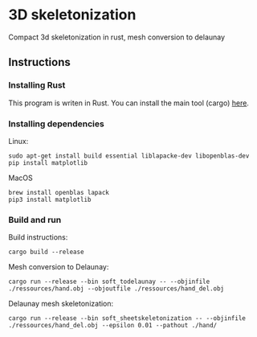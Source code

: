 # 3D skeletonization

Compact 3d skeletonization in rust, mesh conversion to delaunay

## Instructions

### Installing Rust

This program is writen in Rust. You can install the main tool (cargo) [here](https://www.rust-lang.org/tools/install).

### Installing dependencies

Linux:
```
sudo apt-get install build essential liblapacke-dev libopenblas-dev
pip install matplotlib
```

MacOS
```
brew install openblas lapack
pip3 install matplotlib
```

### Build and run

Build instructions:
```
cargo build --release
```

Mesh conversion to Delaunay:
```
cargo run --release --bin soft_todelaunay -- --objinfile ./ressources/hand.obj --objoutfile ./ressources/hand_del.obj
```

Delaunay mesh skeletonization:
```
cargo run --release --bin soft_sheetskeletonization -- --objinfile ./ressources/hand_del.obj --epsilon 0.01 --pathout ./hand/
```
